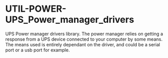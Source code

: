 UTIL-POWER-UPS_Power_manager_drivers
====================================

UPS Power manager drivers library. The power manager relies on getting a response from a UPS device connected to your computer by some means. The means used is entirely dependant on the driver, and could be a serial port or a usb port for example.
